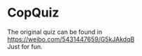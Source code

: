 # CopQuiz
The original quiz can be found in https://weibo.com/5431447659/G5kJAkdqB <br />
Just for fun.
